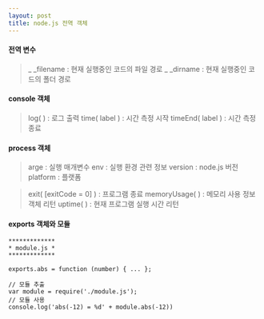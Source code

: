 ```yaml
---
layout: post
title: node.js 전역 객체
---
```


#### **전역 변수** 
> _ _filename : 현재 실행중인 코드의 파일 경로
> _ _dirname : 현재 실행중인 코드의 폴더 경로

#### **console 객체** 
> log( ) : 로그 출력
> time( label ) : 시간 측정 시작
> timeEnd( label ) : 시간 측정 종료

#### **process 객체** 
> arge : 실행 매개변수
> env : 실행 환경 관련 정보
> version : node.js 버전
> platform : 플랫폼 

> exit( [exitCode = 0] ) : 프로그램 종료
> memoryUsage( ) : 메모리 사용 정보 객체 리턴
> uptime( ) : 현재 프로그램 실행 시간 리턴

#### **exports 객체와 모듈** 
``` 
*************
* module.js *
*************

exports.abs = function (number) { ... };
``` 
```
// 모듈 추출
var module = require('./module.js');
// 모듈 사용
console.log('abs(-12) = %d' + module.abs(-12))
```
